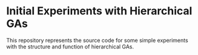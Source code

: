 Initial Experiments with Hierarchical GAs
=========================================

This repository represents the source code for some simple experiments with
the structure and function of hierarchical GAs.
